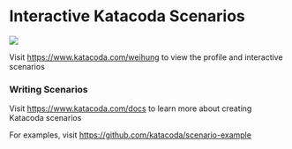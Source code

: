 # Interactive Katacoda Scenarios

[![](http://shields.katacoda.com/katacoda/weihung/count.svg)](https://www.katacoda.com/weihung "Get your profile on Katacoda.com")

Visit https://www.katacoda.com/weihung to view the profile and interactive scenarios

### Writing Scenarios
Visit https://www.katacoda.com/docs to learn more about creating Katacoda scenarios

For examples, visit https://github.com/katacoda/scenario-example

